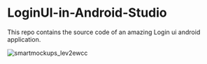 # LoginUI-in-Android-Studio
This repo contains the source code of an amazing Login ui android application.

![smartmockups_lev2ewcc](https://user-images.githubusercontent.com/89131502/222955803-9e7ea7c9-4a4a-469f-98b3-5567803dde93.png)

